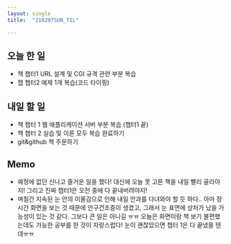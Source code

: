 ```yaml
---
layout: single
title:  "210207SUN_TIL"

---
```


## 오늘 한 일

* 책 챕터1 URL 설계 및 CGI 규격 관련 부분 복습
* 챕 챕터2 예제 1개 복습(코드 타이핑)

## 내일 할 일

* 책 챕터 1 웹 애플리케이션 서버 부분 복습 (챕터1 끝)
* 책 챕터 2 실습 및 이론 모두 복습 완료하기
* git&github 책 주문하기

## Memo

* 예정에 없던 신나고 즐거운 일을 했다! 대신에 오늘 못 고른 책을 내일 빨리 골라야지! 그리고 진짜 챕터1은 오전 중에 다 끝내버려야지!
* 며칠간 지속된 눈 안의 이물감으로 인해 내일 안과를 다녀와야 할 듯 하다.. 아마 장시간 화면을 보는 것 때문에 안구건조증이 생겼고, 그래서 눈 표면에 상처가 났을 가능성이 있는 것 같다. 그보다 큰 일은 아니길 ㅠㅠ 오늘은 화면이랑 책 보기 불편했는데도 가능한 공부를 한 것이 자랑스럽다! 눈이 괜찮았으면 챕터 1은 다 끝냈을 텐데ㅠㅠ